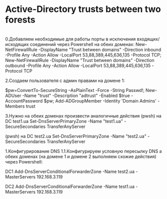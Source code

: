 # Active-Directory trusts between two forests

<br>
0.Добавляем необходимые для работы порты в исключения входящих/исходящих соединений через Powershell на обеих доменах:
New-NetFirewallRule -DisplayName "Trust between domains" -Direction inbound -Profile Any -Action Allow -LocalPort 53,88,389,445,636,135 -Protocol TCP;
New-NetFirewallRule -DisplayName "Trust between domains" -Direction outbound -Profile Any -Action Allow -LocalPort 53,88,389,445,636,135 -Protocol TCP

2.Создаем пользователя с админ правами на домене 1:

$pw=ConvertTo-SecureString –AsPlainText -Force -String Passwd!;
New-ADUser -Name "trust" -Description "adtrust" -Enabled $true -AccountPassword $pw;
Add-ADGroupMember -Identity 'Domain Admins' -Members trust

3.Нужно на обеих доменах произвести аналогичные действия
(pwsh) на DC test1.ua
Set-DnsServerPrimaryZone -Name "test1.ua" -SecureSecondaries TransferAnyServer

(pwsh) на DC test2.ua
Set-DnsServerPrimaryZone -Name "test2.ua" -SecureSecondaries TransferAnyServer


1.Конфигурирование DNS 
1.1.Конфигурируем условную пересылку DNS а обеих доменах (на домене 1 и домене 2 выполняем схожие действия) через Powershell:

DC1
Add-DnsServerConditionalForwarderZone -Name test2.ua -MasterServers 192.168.3.119

DC2
Add-DnsServerConditionalForwarderZone -Name test1.ua -MasterServers 192.168.3.119

</br>
